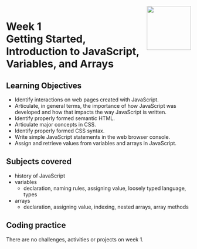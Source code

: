 <a href="../">
  <img src="/img/JavaScript_Basics_logo.avif" width="120" align="right">
</a>

# Week 1 <br> Getting Started, Introduction to JavaScript, Variables, and Arrays

## Learning Objectives
- Identify interactions on web pages created with JavaScript.
- Articulate, in general terms, the importance of how JavaScript was developed and how that impacts the way JavaScript is written.
- Identify properly formed semantic HTML.
- Articulate major concepts in CSS.
- Identify properly formed CSS syntax.
- Write simple JavaScript statements in the web browser console.
- Assign and retrieve values from variables and arrays in JavaScript.

## Subjects covered
- history of JavaScript
- variables 
  - declaration, naming rules, assigning value, loosely typed language, types
- arrays 
  - declaration, assigning value, indexing, nested arrays, array methods


## Coding practice

There are no challenges, activities or projects on week 1.

